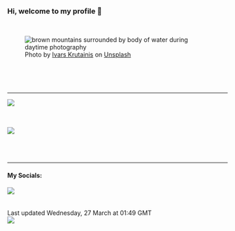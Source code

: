 <h3>Hi, welcome to my profile 👋</h3>

<br />
<figure>
  <img
    src="https://images.unsplash.com/photo-1477240381028-271008c7415c?crop=entropy&cs=tinysrgb&fit=max&fm=jpg&ixid=M3wyNzQ3MDB8MHwxfHJhbmRvbXx8fHx8fHx8fDE3MTE1MDA4Nzl8&ixlib=rb-4.0.3&q=80&w=1080&auto=format"
    alt="brown mountains surrounded by body of water during daytime photography" 
  />
  <figcaption>Photo by <a
    href="https://unsplash.com/@krutainis?utm_source=Profile%20readme&utm_medium=referral">Ivars Krutainis</a> on <a
    href="https://unsplash.com/?utm_source=Profile%20readme&utm_medium=referral">Unsplash</a></figcaption>
</figure>




  <br /><br /><br />

<hr />
<img
  src="https://github-readme-stats.vercel.app/api?username=shanelucy&show_icons=true&theme=calm"
/>
<br /><br /><br />

<img 
  src="https://github-readme-stats.vercel.app/api/top-langs/?username=shanelucy&theme=calm"
/>
<br /><br /><br /><br />
<hr />
<h4>My Socials:</h4>
<a href="https://uk.linkedin.com/in/shane-lucy-4735b616a">
  <img
    src="https://img.shields.io/badge/linkedin%20-%230077B5.svg?&style=for-the-badge&logo=linkedin&logoColor=white"
  />
</a>
<br /><br /><br />
Last updated Wednesday, 27 March at 01:49 GMT
<br />
<img
  src="https://github.com/ShaneLucy/ShaneLucy/workflows/README%20build/badge.svg"
/>
